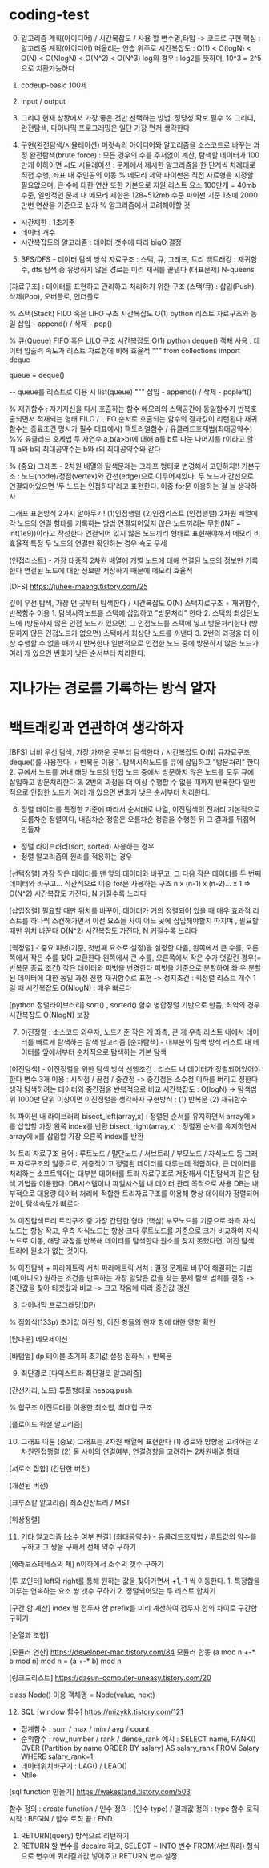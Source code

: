 # coding-test

0. 알고리즘 계획(아이디어) / 시간복잡도 / 사용 할 변수명,타입 -> 코드로 구현
핵심 : 알고리즘 계획(아이디어) 떠올리는 연습 위주로
시간복잡도 : O(1) < O(logN) < O(N) < O(NlogN) < O(N^2) < O(N^3)
log의 경우 : log2를 뜻하며, 10^3 = 2^5 으로 치환가능하다

1. codeup-basic 100제

2. input / output

3. 그리디
현재 상황에서 가장 좋은 것만 선택하는 방법, 정당성 확보 필수
% 그리디, 완전탐색, 다이나믹 프로그래밍은 일단 가장 먼저 생각한다

4. 구현(완전탐색/시뮬레이션)
머릿속의 아이디어와 알고리즘을 소스코드로 바꾸는 과정
완전탐색(brute force) : 모든 경우의 수를 주저없이 계산, 탐색할 데이터가 100만개 이하이면 시도
시뮬레이션 : 문제에서 제시한 알고리즘을 한 단계씩 차례대로 직접 수행, 좌표 내 주인공의 이동
% 메모리 제약
파이썬은 직접 자료형을 지정할 필요없으며, 큰 수에 대한 연산 또한 기본으로 지원
리스트 요소 100만개 = 40mb 수준, 일반적인 문제 내 메모리 제한은 128~512mb 수준
파이썬 기준 1초에 2000만번 연산을 기준으로 삼자
% 알고리즘에서 고려해야할 것
- 시간제한 : 1초기준
- 데이터 개수
- 시간복잡도의 알고리즘 : 데이터 갯수에 따라 bigO 결정


5. BFS/DFS - 데이터 탐색 방식
자료구조 : 스택, 큐, 그래프, 트리
백트래킹 : 재귀함수, dfs 탐색 중 유망하지 않은 경로는 미리 재귀를 끝낸다
(대표문제) N-queens

[자료구조] : 데이터를 표현하고 관리하고 처리하기 위한 구조
(스택/큐) : 삽입(Push), 삭제(Pop), 오버플로, 언더플로

% 스택(Stack)
FILO 혹은 LIFO 구조
시간복잡도 O(1)
python 리스트 자료구조와 동일
삽입 - append() / 삭제 - pop()

% 큐(Queue)
FIFO 혹은 LILO 구조
시간복잡도 O(1)
python deque() 객체 사용 : 데이터 입출력 속도가 리스트 자료형에 비해 효율적
"""
from collections import deque

queue = deque()

-- queue를 리스트로 이용 시
list(queue)
"""
삽입 - append() / 삭제 - popleft()

% 재귀함수
: 자기자신을 다시 호출하는 함수
메모리의 스택공간에 동일함수가 반복호출되면서 적재되는 형태
FILO / LIFO 순서로 호출되는 함수의 결과값이 리턴된다
재귀함수는 종료조건 명시가 필수
대표예시) 팩토리얼함수 / 유클리드호재법(최대공약수)
%% 유클리드 호제법
    두 자연수 a,b(a>b)에 대해 a를 b로 나눈 나머지를 r이라고 할 때
    a와 b의 최대공약수는 b와 r의 최대공약수와 같다

% (중요) 그래프 - 2차원 배열의 탐색문제는 그래프 형태로 변경해서 고민하자!!
기본구조 : 노드(node)/정점(vertex)와 간선(edge)으로 이루어져있다.
두 노드가 간선으로 연결되어있으면 '두 노드는 인접하다'라고 표현한다.
이중 for문 이용하는 걸 늘 생각하자

그래프 표현방식 2가지 알아두기! (1)인접행렬 (2)인접리스트
(인접행렬)
2차원 배열에 각 노드의 연결 형태를 기록하는 방법
연결되어있지 않은 노드끼리는 무한(INF = int(1e9))이라고 작성한다
연결되어 있지 않은 노드끼리 형태로 표현해야해서 메모리 비효율적
특정 두 노드의 연결만 확인하는 경우 속도 우세

(인접리스트) - 가장 대중적
2차원 배열에 개별 노드에 대해 연결된 노드의 정보만 기록한다
연결된 노드에 대한 정보만 저장하기 때문에 메모리 효율적

[DFS]
https://juhee-maeng.tistory.com/25

깊이 우선 탐색, 가장 먼 곳부터 탐색한다 / 시간복잡도 O(N)
스택자료구조 + 재귀함수,반복함수 이용
    1. 탐색시작노드를 스택에 삽입하고 "방문처리" 한다
    2. 스택의 최상단노드에 (방문하지 않은 인접 노드가 있으면) 그 인접노드를 스택에 넣고 방문처리한다
    (방문하지 않은 인접노드가 없으면) 스택에서 최상단 노드를 꺼낸다
    3. 2번의 과정을 더 이상 수행할 수 없을 때까지 반복한다
일반적으로 인접한 노드 중에 방문하지 않은 노드가 여러 개 있으면 번호가 낮은 순서부터 처리한다.

# 지나가는 경로를 기록하는 방식 알자
# 백트래킹과 연관하여 생각하자

[BFS]
너비 우선 탐색, 가장 가까운 곳부터 탐색한다 / 시간복잡도 O(N)
큐자료구조, deque()를 사용한다. + 반복문 이용
    1. 탐색시작노드를 큐에 삽입하고 "방문처리" 한다
    2. 큐에서 노드를 꺼내 해당 노드의 인접 노드 중에서 방문하지 않은 노드를 모두 큐에 삽입하고 방문처리한다
    3. 2번의 과정을 더 이상 수행할 수 없을 때까지 반복한다
일반적으로 인접한 노드가 여러 개 있으면 번호가 낮은 순서부터 처리한다.

6. 정렬
데이터를 특정한 기준에 따라서 순서대로 나열, 이진탐색의 전처리
기본적으로 오름차순 정렬이다, 내림차순 정렬은 오름차순 정렬을 수행한 뒤 그 결과를 뒤집어 만들자
- 정렬 라이브러리(sort, sorted) 사용하는 경우
- 정렬 알고리즘의 원리를 적용하는 경우

[선택정렬]
가장 작은 데이터를 맨 앞의 데이터와 바꾸고, 그 다음 작은 데이터를 두 번째 데이터와 바꾸고...
직관적으로 이중 for문 사용하는 구조
n x (n-1) x (n-2)... x 1 => O(N^2) 시간복잡도 가진다, N 커질수록 느리다

[삽입정렬]
필요할 때만 위치를 바꾸어, 데이터가 거의 정렬되어 있을 때 매우 효과적
리스트를 하나씩 스캔해가면서 이전 요소들 사이 어느 곳에 삽입해야할지 따지며 , 필요할 때만 위치 바꾼다
O(N^2) 시간복잡도 가진다, N 커질수록 느리다

[퀵정렬] - 중요
피벗(기준, 첫번째 요소로 설정)을 설정한 다음, 왼쪽에서 큰 수를, 오른쪽에서 작은 수를 찾아 교환한다
왼쪽에서 큰 수를, 오른쪽에서 작은 수가 엇갈린 경우(= 반복문 종료 조건) 작은 데이터와 피벗을 변경한다
피벗을 기준으로 분할하여 좌 우 분할된 데이터에 대한 동일 과정 진행
재귀함수로 표현 -> 정지조건 : 퀵정렬 리스트 개수 1일 때
시간복잡도 O(NlogN) : 매우 빠르다

[python 정렬라이브러리]
sort() , sorted() 함수
병합정렬 기반으로 만듬, 최악의 경우 시간복잡도 O(NlogN) 보장

7. 이진정렬 : 소스코드 외우자, 노드기준 작은 게 좌측, 큰 게 우측
리스트 내에서 데이터를 빠르게 탐색하는 탐색 알고리즘
[순차탐색] - 대부분의 탐색 방식
리스트 내 데이터를 앞에서부터 순차적으로 탐색하는 기본 탐색

[이진탐색] - 이진정렬을 위한 탐색 방식
선행조건 : 리스트 내 데이터가 정렬되어있어야한다
변수 3개 이용 : 시작점 / 끝점 / 중간점 -> 중간점은 소수점 이하를 버리고 정한다 생각
탐색하려는 데이터와 중간점을 반복적으로 비교
시간복잡도 : O(logN) -> 탐색범위 1000만 단위 이상이면 이진정렬을 생각하자
구현방식 : (1) 반복문 (2) 재귀함수

% 파이썬 내 라이브러리 
bisect_left(array,x) : 정렬된 순서를 유지하면서 array에 x를 삽입할 가장 왼쪽 index를 반환
bisect_right(array,x) : 정렬된 순서를 유지하면서 array에 x를 삽입할 가장 오른쪽 index를 반환

% 트리 자료구조
용어 : 루트노드 / 말단노드 / 서브트리 / 부모노드 / 자식노드 등
그래프 자료구조의 일종으로, 계층적이고 정렬된 데이터를 다루는데 적합하다, 
큰 데이터를 처리하는 소프트웨어는 대부분 데이터를 트리 자료구조로 저장해서 이진탐색과  같은 탐색 기법을 이용한다.
DB시스템이나 파일시스템 내 데이터 관리 목적으로 사용
DB는 내부적으로 대용량 데이터 처리에 적합한 트리자료구조를 이용해 항상 데이터가 정렬되어있어, 탐색속도가 빠르다

% 이진탐색트리
트리구조 중 가장 간단한 형태
(핵심) 부모노드를 기준으로 좌측 자식노드는 항상 작고, 우측 자식노드는 항상 크다
루트노드를 기준으로 크기 비교하여 자식노드로 이동, 해당 과정을 반복해 데이터를 탐색한다
원소를 찾지 못했다면, 이진 탐색 트리에 원소가 없는 것이다.

% 이진탐색 + 파라매트릭 서치
파라매트릭 서치 : 결정 문제로 바꾸어 해결하는 기법(예,아니오)
원하는 조건을 만족하는 가장 알맞은 값을 찾는 문제
탐색 범위를 결정 -> 중간값을 찾아 타겟값과 비교 -> 크고 작음에 따라 중간값 갱신

8. 다이내믹 프로그래밍(DP)

% 점화식(133p)
초기값
이전 항, 이전 항들의 현재 항에 대한 영향 확인

[탑다운]
메모제이션

[바텀업]
dp 테이블 초기화
초기값 설정
점화식 + 반복문

9. 최단경로
[다익스트라 최단경로 알고리즘]

(간선거리, 노드) 튜플형태로 heapq.push

% 힙구조
이진트리를 이용한 최소힙, 최대힙 구조

[플로이드 워셜 알고리즘]

10. 그래프 이론
(중요) 그래프는 2차원 배열에 표현한다 
(1) 경로와 방향을 고려하는 2차원인접행렬 
(2) 둘 사이의 연결여부, 연결경향을 고려하는 2차원배열 형태

[서로소 집합]
(간단한 버전)

(개선된 버전)

[크루스칼 알고리즘]
최소신장트리 / MST

[위상정렬]

11. 기타 알고리즘
[소수 여부 판결]
(최대공약수) - 유클리드호제법 / 루트값의 약수를 구하고 그 쌍을 구해서 전체 약수 구하기

[에라토스테네스의 체]
n이하에서 소수의 갯수 구하기

[투 포인터]
left와 right를 통해 원하는 값을 찾아가면서 +1,-1 씩 이동한다.
    1. 특정합을 이루는 연속하는 요소 쌍 갯수 구하기
    2. 정렬되어있는 두 리스트 합치기

[구간 합 계산]
index 별 접두사 합 prefix를 미리 계산하여 접두사 합의 차이로 구간합 구하기

[순열과 조합]

[모듈러 연산]
https://developer-mac.tistory.com/84
모듈러 합동
(a mod n +-* b mod n) mod n = (a +-* b) mod n

[링크드리스트]
https://daeun-computer-uneasy.tistory.com/20

class Node() 이용
객체명 = Node(value, next) 

12. SQL
[window 함수]
https://mizykk.tistory.com/121

- 집계함수 : sum / max / min / avg / count
- 순위함수 : row_number / rank / dense_rank
예시 : SELECT name, RANK() OVER (Partition by name ORDER BY salary) AS salary_rank FROM Salary WHERE salary_rank=1;
- 데이터위치바꾸기 : LAG() / LEAD()
- Ntile

[sql function 만들기]
https://wakestand.tistory.com/503

함수 정의 : create function / 인수 정의 : (인수 type) / 결과값 정의 : type
함수 로직 시작 : BEGIN / 함수 로직 끝 : END

1. RETURN(query) 방식으로 리턴하기
2. RETURN 할 변수를 decalre 하고, 
SELECT ~ INTO 변수 FROM(서브쿼리) 형식으로 변수에 쿼리결과값 넣어주고
RETURN 변수 설정